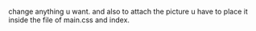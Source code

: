 change anything u want. and also to attach the picture u have to place it inside the file of main.css and index.

